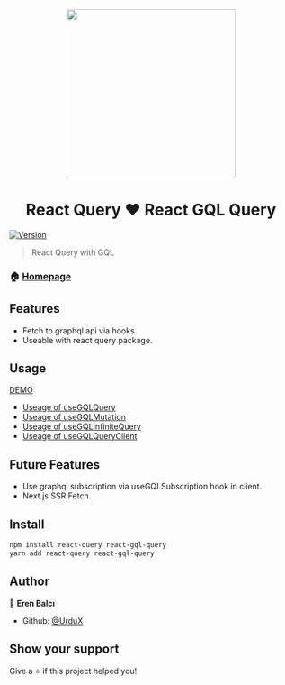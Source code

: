 <div style="display:flex;justify-content:center;width:100%;">
  <img src="https://user-images.githubusercontent.com/46889813/106451545-c7cef300-6497-11eb-80d9-e51c9fc3cd33.png" heigt="300" width="300"/>
</div>


<h1 style="text-align:center;">React Query ❤ React GQL Query</h1> 

[![Version](https://img.shields.io/npm/v/react-gql-query.svg)](https://www.npmjs.com/package/react-gql-query)

> React Query with GQL 

### 🏠 [Homepage](https://github.com/UrduX/react-gql-query)

## Features
<ul>
  <li>Fetch to graphql api via hooks.</li>
  <li>Useable with react query package.</li>
</ul>

## Usage
<a href="https://codesandbox.io/s/pensive-colden-bxlpz">DEMO</a>

<ul>
  <li>
    <a href="https://codesandbox.io/s/pensive-colden-bxlpz?file=/src/components/js/User.js">Useage of useGQLQuery</a>
  </li>
   <li>
    <a href="https://codesandbox.io/s/pensive-colden-bxlpz?file=/src/components/js/Post.js">Useage of useGQLMutation</a>
  </li>
  <li>
    <a href="https://codesandbox.io/s/pensive-colden-bxlpz?file=/src/components/js/Pagination.js:240-241">Useage of useGQLInfiniteQuery</a>
  </li>
   <li>
    <a href="https://codesandbox.io/s/pensive-colden-bxlpz?file=/src/components/js/NormalFetch.js">Useage of useGQLQueryClient</a>
  </li>
</ul>

## Future Features
<ul>
  <li>Use graphql subscription via useGQLSubscription hook in client.</li>
  <li>Next.js SSR Fetch.</li>
</ul>


## Install

```sh
npm install react-query react-gql-query 
yarn add react-query react-gql-query
```

## Author

👤 **Eren Balcı**

* Github: [@UrduX](https://github.com/UrduX)

## Show your support

Give a ⭐️ if this project helped you!


